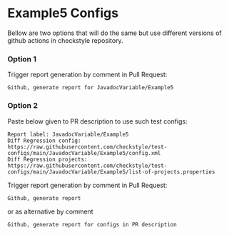 # Example5 Configs

Bellow are two options that will do the same but use different versions
of github actions in checkstyle repository.


### Option 1
Trigger report generation by comment in Pull Request:
```
Github, generate report for JavadocVariable/Example5
```

### Option 2

Paste below given to PR description to use such test configs:
```
Report label: JavadocVariable/Example5
Diff Regression config: https://raw.githubusercontent.com/checkstyle/test-configs/main/JavadocVariable/Example5/config.xml
Diff Regression projects: https://raw.githubusercontent.com/checkstyle/test-configs/main/JavadocVariable/Example5/list-of-projects.properties
```

Trigger report generation by comment in Pull Request:
```
Github, generate report
```
or as alternative by comment
```
Github, generate report for configs in PR description
```
